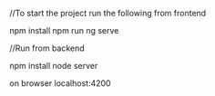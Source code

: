 //To start the project run the following from frontend

npm install
npm run ng serve

//Run from backend

npm install
node server

on browser localhost:4200
